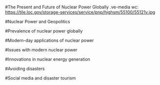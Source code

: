 #The Present and Future of Nuclear Power Globally
.ve-media wc: https://tile.loc.gov/storage-services/service/pnp/highsm/55100/55121v.jpg

#Nuclear Power and Geopolitics 






#Prevalence of nuclear power globally




#Modern-day applications of nuclear power




#Issues with modern nuclear power



#Innovations in nuclear energy generation





#Avoiding disasters



#Social media and disaster tourism